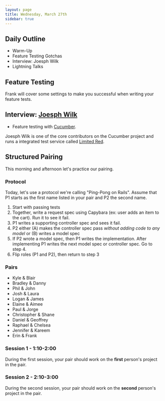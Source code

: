 ```yaml
---
layout: page
title: Wednesday, March 27th
sidebar: true
---
```


## Daily Outline

* Warm-Up
* Feature Testing Gotchas
* Interview: Joesph Wilk
* Lightning Talks

## Feature Testing

Frank will cover some settings to make you successful when writing your feature tests.

## Interview: [Joesph Wilk](http://blog.josephwilk.net/)

* Feature testing with [Cucumber](http://cukes.info/).

Joesph Wilk is one of the core contributors on the Cucumber project and runs a integrated test service called [Limited Red](http://www.limited-red.com/).

## Structured Pairing

This morning and afternoon let's practice our pairing.

### Protocol

Today, let's use a protocol we're calling "Ping-Pong on Rails". Assume that P1 starts as the first name listed in your pair and P2 the second name.

1. Start with passing tests
2. Together, write a request spec using Capybara (ex: user adds an item to the cart). Run it to see it fail.
3. P1 writes a supporting controller spec and sees it fail.
4. P2 either (A) makes the controller spec pass *without adding code to any model* or (B) writes a model spec
5. If P2 wrote a model spec, then P1 writes the implementation. After implementing P1 writes the next model spec or controller spec. Go to step 4.
7. Flip roles (P1 and P2), then return to step 3

### Pairs

* Kyle & Blair
* Bradley & Danny
* Phil & John
* Josh & Laura
* Logan & James
* Elaine & Aimee
* Paul & Jorge
* Christopher & Shane
* Daniel & Geoffrey
* Raphael & Chelsea
* Jennifer & Kareem
* Erin & Frank

### Session 1 - 1:10-2:00

During the first session, your pair should work on the **first** person's project in the pair.

### Session 2 - 2:10-3:00

During the second session, your pair should work on the **second** person's project in the pair.
